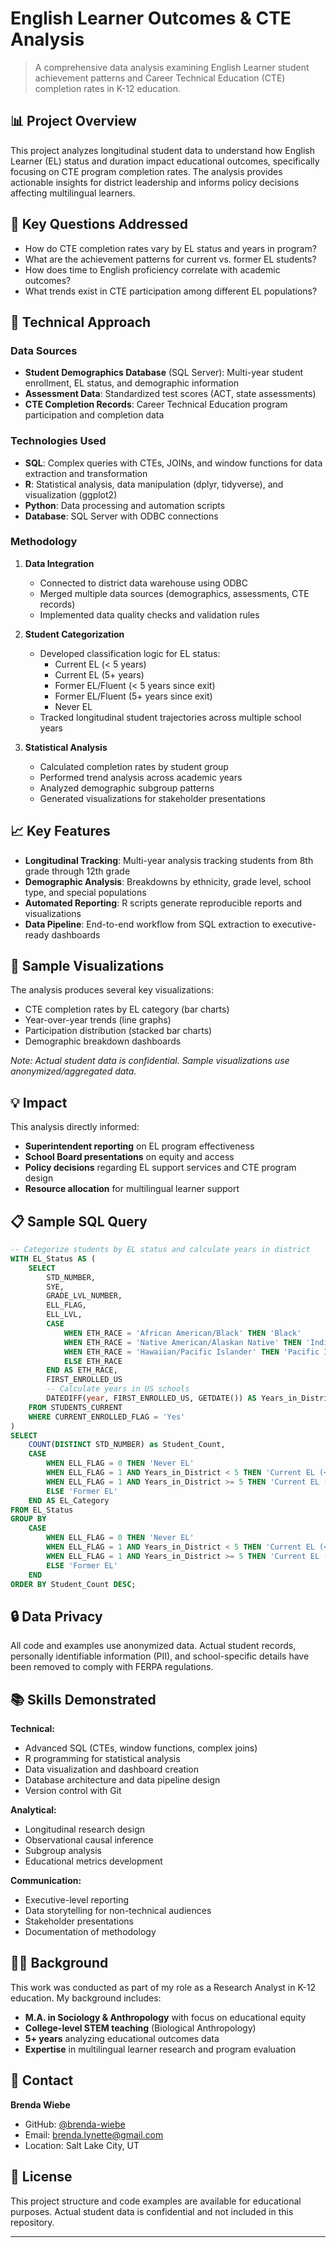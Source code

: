 # English Learner Outcomes & CTE Analysis

> A comprehensive data analysis examining English Learner student achievement patterns and Career Technical Education (CTE) completion rates in K-12 education.

## 📊 Project Overview

This project analyzes longitudinal student data to understand how English Learner (EL) status and duration impact educational outcomes, specifically focusing on CTE program completion rates. The analysis provides actionable insights for district leadership and informs policy decisions affecting multilingual learners.

## 🎯 Key Questions Addressed

- How do CTE completion rates vary by EL status and years in program?
- What are the achievement patterns for current vs. former EL students?
- How does time to English proficiency correlate with academic outcomes?
- What trends exist in CTE participation among different EL populations?

## 🔧 Technical Approach

### Data Sources
- **Student Demographics Database** (SQL Server): Multi-year student enrollment, EL status, and demographic information
- **Assessment Data**: Standardized test scores (ACT, state assessments)
- **CTE Completion Records**: Career Technical Education program participation and completion data

### Technologies Used
- **SQL**: Complex queries with CTEs, JOINs, and window functions for data extraction and transformation
- **R**: Statistical analysis, data manipulation (dplyr, tidyverse), and visualization (ggplot2)
- **Python**: Data processing and automation scripts
- **Database**: SQL Server with ODBC connections

### Methodology

1. **Data Integration**
   - Connected to district data warehouse using ODBC
   - Merged multiple data sources (demographics, assessments, CTE records)
   - Implemented data quality checks and validation rules

2. **Student Categorization**
   - Developed classification logic for EL status:
     - Current EL (< 5 years)
     - Current EL (5+ years)
     - Former EL/Fluent (< 5 years since exit)
     - Former EL/Fluent (5+ years since exit)
     - Never EL
   - Tracked longitudinal student trajectories across multiple school years

3. **Statistical Analysis**
   - Calculated completion rates by student group
   - Performed trend analysis across academic years
   - Analyzed demographic subgroup patterns
   - Generated visualizations for stakeholder presentations

## 📈 Key Features

- **Longitudinal Tracking**: Multi-year analysis tracking students from 8th grade through 12th grade
- **Demographic Analysis**: Breakdowns by ethnicity, grade level, school type, and special populations
- **Automated Reporting**: R scripts generate reproducible reports and visualizations
- **Data Pipeline**: End-to-end workflow from SQL extraction to executive-ready dashboards

## 🎨 Sample Visualizations

The analysis produces several key visualizations:
- CTE completion rates by EL category (bar charts)
- Year-over-year trends (line graphs)
- Participation distribution (stacked bar charts)
- Demographic breakdown dashboards

*Note: Actual student data is confidential. Sample visualizations use anonymized/aggregated data.*

## 💡 Impact

This analysis directly informed:
- **Superintendent reporting** on EL program effectiveness
- **School Board presentations** on equity and access
- **Policy decisions** regarding EL support services and CTE program design
- **Resource allocation** for multilingual learner support

## 📋 Sample SQL Query

```sql
-- Categorize students by EL status and calculate years in district
WITH EL_Status AS (
    SELECT 
        STD_NUMBER,
        SYE,
        GRADE_LVL_NUMBER,
        ELL_FLAG,
        ELL_LVL,
        CASE 
            WHEN ETH_RACE = 'African American/Black' THEN 'Black'
            WHEN ETH_RACE = 'Native American/Alaskan Native' THEN 'Indigenous People'
            WHEN ETH_RACE = 'Hawaiian/Pacific Islander' THEN 'Pacific Islander'
            ELSE ETH_RACE 
        END AS ETH_RACE,
        FIRST_ENROLLED_US
        -- Calculate years in US schools
        DATEDIFF(year, FIRST_ENROLLED_US, GETDATE()) AS Years_in_District
    FROM STUDENTS_CURRENT
    WHERE CURRENT_ENROLLED_FLAG = 'Yes'
)
SELECT 
    COUNT(DISTINCT STD_NUMBER) as Student_Count,
    CASE 
        WHEN ELL_FLAG = 0 THEN 'Never EL'
        WHEN ELL_FLAG = 1 AND Years_in_District < 5 THEN 'Current EL (<5 years)'
        WHEN ELL_FLAG = 1 AND Years_in_District >= 5 THEN 'Current EL (5+ years)'
        ELSE 'Former EL'
    END AS EL_Category
FROM EL_Status
GROUP BY 
    CASE 
        WHEN ELL_FLAG = 0 THEN 'Never EL'
        WHEN ELL_FLAG = 1 AND Years_in_District < 5 THEN 'Current EL (<5 years)'
        WHEN ELL_FLAG = 1 AND Years_in_District >= 5 THEN 'Current EL (5+ years)'
        ELSE 'Former EL'
    END
ORDER BY Student_Count DESC;
```

## 🔒 Data Privacy

All code and examples use anonymized data. Actual student records, personally identifiable information (PII), and school-specific details have been removed to comply with FERPA regulations.

## 📚 Skills Demonstrated

**Technical:**
- Advanced SQL (CTEs, window functions, complex joins)
- R programming for statistical analysis
- Data visualization and dashboard creation
- Database architecture and data pipeline design
- Version control with Git

**Analytical:**
- Longitudinal research design
- Observational causal inference
- Subgroup analysis
- Educational metrics development

**Communication:**
- Executive-level reporting
- Data storytelling for non-technical audiences
- Stakeholder presentations
- Documentation of methodology

## 👩‍🏫 Background

This work was conducted as part of my role as a Research Analyst in K-12 education. My background includes:
- **M.A. in Sociology & Anthropology** with focus on educational equity
- **College-level STEM teaching** (Biological Anthropology)
- **5+ years** analyzing educational outcomes data
- **Expertise** in multilingual learner research and program evaluation

## 📧 Contact

**Brenda Wiebe**
- GitHub: [@brenda-wiebe](https://github.com/brenda12lynette)
- Email: brenda.lynette@gmail.com
- Location: Salt Lake City, UT

## 📄 License

This project structure and code examples are available for educational purposes. Actual student data is confidential and not included in this repository.

---


